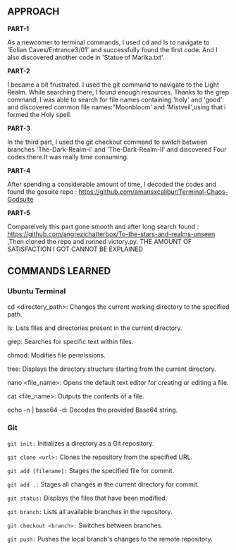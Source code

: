 ## APPROACH
**PART-1**

As a newcomer to terminal commands, I used cd and ls to navigate to 'Eolian Caves/Entrance3/01' and successfully found the first code. And I also discovered another code in 'Statue of Marika.txt'.

**PART-2**

I became a bit frustrated. I used the git command to navigate to the Light Realm. While searching there, I found enough resources. Thanks to the grep command, I was able to search for file names containing 'holy' and 'good' and discovered common file names:"Moonbloom' and 'Mistveil',using that i formed the Holy spell.

**PART-3**

In the third part, I used the git checkout command to switch between branches 'The-Dark-Realm-I' and 'The-Dark-Realm-II' and discovered Four codes there.It was really time consuming.

**PART-4**

After spending a considerable amount of time, I decoded the codes and  found the gosuite repo : https://github.com/amansxcalibur/Terminal-Chaos-Godsuite


**PART-5**

Compareively this part gone smooth and after long search  found : https://github.com/angrezichatterbox/To-the-stars-and-realms-unseen ,Then cloned the repo and runned victory.py.
THE AMOUNT OF SATISFACTION I GOT CANNOT BE EXPLAINED

## COMMANDS LEARNED

### Ubuntu Terminal
cd <directory_path>: Changes the current working directory to the specified path.

ls: Lists files and directories present in the current directory.

grep: Searches for specific text within files.

chmod: Modifies file permissions.

tree: Displays the directory structure starting from the current directory.

nano <file_name>: Opens the default text editor for creating or editing a file.

cat <file_name>: Outputs the contents of a file.

echo -n <Base64EncodedStringHere> | base64 -d: Decodes the provided Base64 string.

### Git
``git init:`` Initializes a directory as a Git repository.

``git clone <url>:`` Clones the repository from the specified URL.

``git add [filename]:`` Stages the specified file for commit.

``git add .:`` Stages all changes in the current directory for commit.

``git status:`` Displays the files that have been modified.

``git branch:`` Lists all available branches in the repository.

``git checkout <branch>:`` Switches between branches.

``git push:`` Pushes the local branch's changes to the remote repository.
